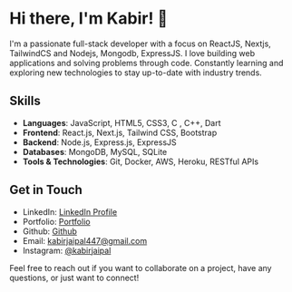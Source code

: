 # Hi there, I'm Kabir! 👋

I'm a passionate full-stack developer with a focus on ReactJS, Nextjs, TailwindCS and Nodejs, Mongodb, ExpressJS. I love building web applications and solving problems through code. Constantly learning and exploring new technologies to stay up-to-date with industry trends.

## Skills

- **Languages**: JavaScript, HTML5, CSS3, C , C++, Dart
- **Frontend**: React.js, Next.js, Tailwind CSS, Bootstrap
- **Backend**: Node.js, Express.js, ExpressJS
- **Databases**: MongoDB, MySQL, SQLite
- **Tools & Technologies**: Git, Docker, AWS, Heroku, RESTful APIs

## Get in Touch

- LinkedIn: [LinkedIn Profile](https://www.linkedin.com/in/kabirjaipal)
- Portfolio: [Portfolio](https://kabirjaipal.netlify.app)
- Github: [Github](https://github.com/kabirsingh2004)
- Email: kabirjaipal447@gmail.com
- Instagram: [@kabirjaipal](https://www.instagram.com/kabirjaipal)

Feel free to reach out if you want to collaborate on a project, have any questions, or just want to connect!
